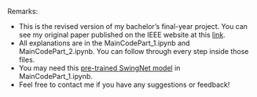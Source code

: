 Remarks:
* This is the revised version of my bachelor’s final-year project. You can see my original paper published on the IEEE website at this [link](https://ieeexplore.ieee.org/abstract/document/10322320/references#references).
* All explanations are in the MainCodePart_1.ipynb and MainCodePart_2.ipynb. You can follow through every step inside those files. 
* You may need this [pre-trained SwingNet model](https://drive.google.com/file/d/1AlcYPYHZMQcCWSrFtnabNDjhKI-GCsSZ/view?usp=share_link) in MainCodePart_1.ipynb.
* Feel free to contact me if you have any suggestions or feedback!

